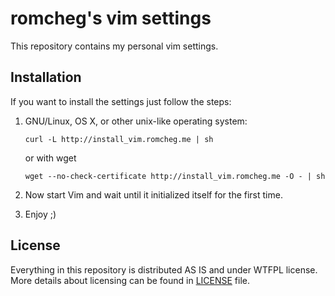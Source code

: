 # romcheg's vim settings

This repository contains my personal vim settings.


## Installation

If you want to install the settings just follow the steps:

1. GNU/Linux, OS X, or other unix-like operating system:

    ```
    curl -L http://install_vim.romcheg.me | sh
    ```

    or with wget

    ```
    wget --no-check-certificate http://install_vim.romcheg.me -O - | sh
    ```

2. Now start Vim and wait until it initialized itself for the first time.
3. Enjoy ;)


## License

Everything in this repository is distributed AS IS and under WTFPL license.
More details about licensing can be found in [LICENSE](https://github.com/prykhodchenko/vim-settings/blob/master/LICENSE) file.
